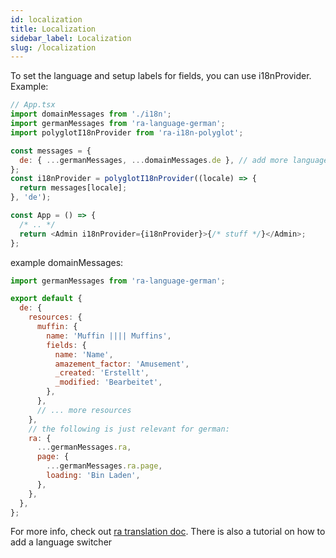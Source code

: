```yaml
---
id: localization
title: Localization
sidebar_label: Localization
slug: /localization
---
```


To set the language and setup labels for fields, you can use i18nProvider. Example:

```js
// App.tsx
import domainMessages from './i18n';
import germanMessages from 'ra-language-german';
import polyglotI18nProvider from 'ra-i18n-polyglot';

const messages = {
  de: { ...germanMessages, ...domainMessages.de }, // add more languages here
};
const i18nProvider = polyglotI18nProvider((locale) => {
  return messages[locale];
}, 'de');

const App = () => {
  /* .. */
  return <Admin i18nProvider={i18nProvider}>{/* stuff */}</Admin>;
};
```

example domainMessages:

```js
import germanMessages from 'ra-language-german';

export default {
  de: {
    resources: {
      muffin: {
        name: 'Muffin |||| Muffins',
        fields: {
          name: 'Name',
          amazement_factor: 'Amusement',
          _created: 'Erstellt',
          _modified: 'Bearbeitet',
        },
      },
      // ... more resources
    },
    // the following is just relevant for german:
    ra: {
      ...germanMessages.ra,
      page: {
        ...germanMessages.ra.page,
        loading: 'Bin Laden',
      },
    },
  },
};
```

For more info, check out [ra translation doc](https://marmelab.com/react-admin/Translation.html).
There is also a tutorial on how to add a language switcher
